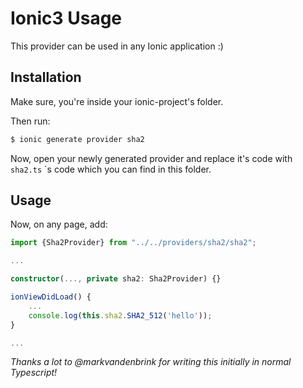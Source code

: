 # Ionic3 Usage

This provider can be used in any Ionic application :)

## Installation
Make sure, you're inside your ionic-project's folder.

Then run:
```bash
$ ionic generate provider sha2
```

Now, open your newly generated provider and replace it's code with `sha2.ts` `s code which you can find in this folder.

## Usage
Now, on any page, add:
```typescript
import {Sha2Provider} from "../../providers/sha2/sha2";

...

constructor(..., private sha2: Sha2Provider) {}

ionViewDidLoad() {
    ...
    console.log(this.sha2.SHA2_512('hello'));
}

...
```

*Thanks a lot to @markvandenbrink for writing this initially in normal Typescript!*
